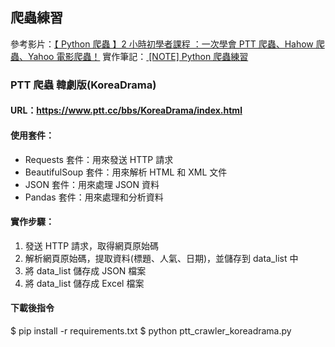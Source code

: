 ## 爬蟲練習
參考影片：[【 Python 爬蟲 】2 小時初學者課程 ：一次學會 PTT 爬蟲、Hahow 爬蟲、Yahoo 電影爬蟲！](https://youtu.be/1PHp1prsxIM?si=qqmTt5agW67bNMbF)
實作筆記：[ [NOTE] Python 爬蟲練習](https://hackmd.io/@kangpei/BJpAnUFNJe)

### PTT 爬蟲 韓劇版(KoreaDrama)
#### URL：https://www.ptt.cc/bbs/KoreaDrama/index.html
#### 使用套件：
- Requests 套件：用來發送 HTTP 請求
- BeautifulSoup 套件：用來解析 HTML 和 XML 文件
- JSON 套件：用來處理 JSON 資料
- Pandas 套件：用來處理和分析資料

#### 實作步驟：
1. 發送 HTTP 請求，取得網頁原始碼
2. 解析網頁原始碼，提取資料(標題、人氣、日期)，並儲存到 data_list 中
3. 將 data_list 儲存成 JSON 檔案
4. 將 data_list 儲存成 Excel 檔案

#### 下載後指令
$ pip install -r requirements.txt
$ python ptt_crawler_koreadrama.py



